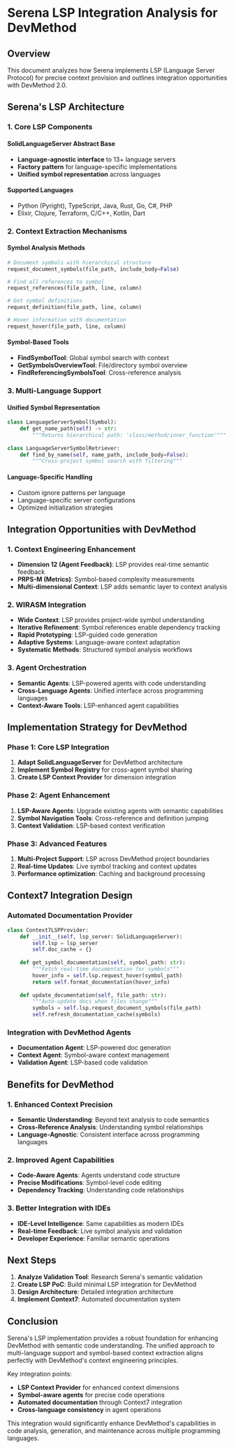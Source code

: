 # Serena LSP Integration Analysis for DevMethod

## Overview
This document analyzes how Serena implements LSP (Language Server Protocol) for precise context provision and outlines integration opportunities with DevMethod 2.0.

## Serena's LSP Architecture

### 1. Core LSP Components

#### SolidLanguageServer Abstract Base
- **Language-agnostic interface** to 13+ language servers
- **Factory pattern** for language-specific implementations
- **Unified symbol representation** across languages

#### Supported Languages
- Python (Pyright), TypeScript, Java, Rust, Go, C#, PHP
- Elixir, Clojure, Terraform, C/C++, Kotlin, Dart

### 2. Context Extraction Mechanisms

#### Symbol Analysis Methods
```python
# Document symbols with hierarchical structure
request_document_symbols(file_path, include_body=False)

# Find all references to symbol
request_references(file_path, line, column)

# Get symbol definitions
request_definition(file_path, line, column)

# Hover information with documentation
request_hover(file_path, line, column)
```

#### Symbol-Based Tools
- **FindSymbolTool**: Global symbol search with context
- **GetSymbolsOverviewTool**: File/directory symbol overview
- **FindReferencingSymbolsTool**: Cross-reference analysis

### 3. Multi-Language Support

#### Unified Symbol Representation
```python
class LanguageServerSymbol(Symbol):
    def get_name_path(self) -> str:
        """Returns hierarchical path: 'class/method/inner_function'"""
        
class LanguageServerSymbolRetriever:
    def find_by_name(self, name_path, include_body=False):
        """Cross-project symbol search with filtering"""
```

#### Language-Specific Handling
- Custom ignore patterns per language
- Language-specific server configurations
- Optimized initialization strategies

## Integration Opportunities with DevMethod

### 1. Context Engineering Enhancement
- **Dimension 12 (Agent Feedback)**: LSP provides real-time semantic feedback
- **PRPS-M (Metrics)**: Symbol-based complexity measurements
- **Multi-dimensional Context**: LSP adds semantic layer to context analysis

### 2. WIRASM Integration
- **Wide Context**: LSP provides project-wide symbol understanding
- **Iterative Refinement**: Symbol references enable dependency tracking
- **Rapid Prototyping**: LSP-guided code generation
- **Adaptive Systems**: Language-aware context adaptation
- **Systematic Methods**: Structured symbol analysis workflows

### 3. Agent Orchestration
- **Semantic Agents**: LSP-powered agents with code understanding
- **Cross-Language Agents**: Unified interface across programming languages
- **Context-Aware Tools**: LSP-enhanced agent capabilities

## Implementation Strategy for DevMethod

### Phase 1: Core LSP Integration
1. **Adapt SolidLanguageServer** for DevMethod architecture
2. **Implement Symbol Registry** for cross-agent symbol sharing
3. **Create LSP Context Provider** for dimension integration

### Phase 2: Agent Enhancement
1. **LSP-Aware Agents**: Upgrade existing agents with semantic capabilities
2. **Symbol Navigation Tools**: Cross-reference and definition jumping
3. **Context Validation**: LSP-based context verification

### Phase 3: Advanced Features
1. **Multi-Project Support**: LSP across DevMethod project boundaries  
2. **Real-time Updates**: Live symbol tracking and context updates
3. **Performance optimization**: Caching and background processing

## Context7 Integration Design

### Automated Documentation Provider
```python
class Context7LSPProvider:
    def __init__(self, lsp_server: SolidLanguageServer):
        self.lsp = lsp_server
        self.doc_cache = {}
    
    def get_symbol_documentation(self, symbol_path: str):
        """Fetch real-time documentation for symbols"""
        hover_info = self.lsp.request_hover(symbol_path)
        return self.format_documentation(hover_info)
    
    def update_documentation(self, file_path: str):
        """Auto-update docs when files change"""
        symbols = self.lsp.request_document_symbols(file_path)
        self.refresh_documentation_cache(symbols)
```

### Integration with DevMethod Agents
- **Documentation Agent**: LSP-powered doc generation
- **Context Agent**: Symbol-aware context management
- **Validation Agent**: LSP-based code validation

## Benefits for DevMethod

### 1. Enhanced Context Precision
- **Semantic Understanding**: Beyond text analysis to code semantics
- **Cross-Reference Analysis**: Understanding symbol relationships
- **Language-Agnostic**: Consistent interface across programming languages

### 2. Improved Agent Capabilities
- **Code-Aware Agents**: Agents understand code structure
- **Precise Modifications**: Symbol-level code editing
- **Dependency Tracking**: Understanding code relationships

### 3. Better Integration with IDEs
- **IDE-Level Intelligence**: Same capabilities as modern IDEs
- **Real-time Feedback**: Live symbol analysis and validation
- **Developer Experience**: Familiar semantic operations

## Next Steps

1. **Analyze Validation Tool**: Research Serena's semantic validation
2. **Create LSP PoC**: Build minimal LSP integration for DevMethod
3. **Design Architecture**: Detailed integration architecture
4. **Implement Context7**: Automated documentation system

## Conclusion

Serena's LSP implementation provides a robust foundation for enhancing DevMethod with semantic code understanding. The unified approach to multi-language support and symbol-based context extraction aligns perfectly with DevMethod's context engineering principles.

Key integration points:
- **LSP Context Provider** for enhanced context dimensions
- **Symbol-aware agents** for precise code operations
- **Automated documentation** through Context7 integration
- **Cross-language consistency** in agent operations

This integration would significantly enhance DevMethod's capabilities in code analysis, generation, and maintenance across multiple programming languages.